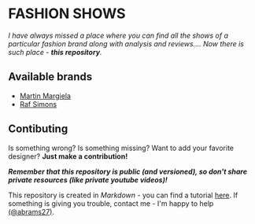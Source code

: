 # FASHION SHOWS

_I have always missed a place where you can find all the shows of a particular fashion brand along with analysis and reviews.... Now there is such place - **this repository**._

## Available brands
- [Martin Margiela](martin-margiela)
- [Raf Simons](raf-simons)

## Contibuting

Is something wrong? Is something missing? Want to add your favorite designer? **Just make a contribution!** 

_**Remember that this repository is public (and versioned), so don't share private resources (like private youtube videos)!**_

This repository is created in _Markdown_ - you can find a tutorial [here](https://docs.github.com/en/get-started/writing-on-github/getting-started-with-writing-and-formatting-on-github/basic-writing-and-formatting-syntax). If something is giving you trouble, contact me - I'm happy to help [(@abrams27)](https://github.com/abrams27).
